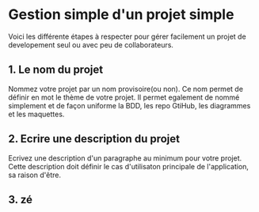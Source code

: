 # Gestion simple d'un projet simple
Voici les différente étapes à respecter pour gérer facilement un projet de developement seul ou avec peu de collaborateurs.

## 1. Le nom du projet
Nommez votre projet par un nom provisoire(ou non). Ce nom permet de définir en mot le thème de votre projet. Il permet egalement de nommé simplement et de façon uniforme la BDD, les repo GtiHub, les diagrammes et les maquettes.

## 2. Ecrire une description du projet
Ecrivez une description d'un paragraphe au minimum pour votre projet. Cette description doit définir le cas d'utilisaton principale de l'application, sa raison d'être.

## 3. zé